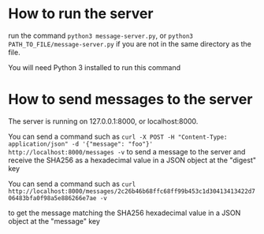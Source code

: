 # How to run the server

run the command `python3 message-server.py`, or `python3 PATH_TO_FILE/message-server.py` if you are not in the same directory as the file.

You will need Python 3 installed to run this command

# How to send messages to the server

The server is running on 127.0.0.1:8000, or localhost:8000.

You can send a command such as
`curl -X POST -H "Content-Type: application/json" -d '{"message": "foo"}' http://localhost:8000/messages -v`
to send a message to the server and receive the SHA256 as a hexadecimal value in a JSON object at the "digest" key

You can send a command such as
`curl http://localhost:8000/messages/2c26b46b68ffc68ff99b453c1d30413413422d706483bfa0f98a5e886266e7ae -v`

to get the message matching the SHA256 hexadecimal value in a JSON object at the "message" key
